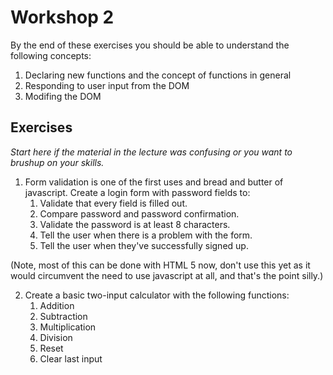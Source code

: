 # Workshop 2

By the end of these exercises you should be able to understand the following concepts:

1. Declaring new functions and the concept of functions in general
2. Responding to user input from the DOM
3. Modifing the DOM

## Exercises
*Start here if the material in the lecture was confusing or you want to brushup on your skills.*

1. Form validation is one of the first uses and bread and butter of javascript.  Create a login form with password fields to:
	1. Validate that every field is filled out.
	2. Compare password and password confirmation.
	3. Validate the password is at least 8 characters.
	4. Tell the user when there is a problem with the form.
	5. Tell the user when they've successfully signed up.

(Note, most of this can be done with HTML 5 now, don't use this yet as it would circumvent the need to use javascript at all, and that's the point silly.)


2. Create a basic two-input calculator with the following functions:
	1. Addition
	2. Subtraction
	3. Multiplication
	4. Division
	5. Reset
	6. Clear last input
